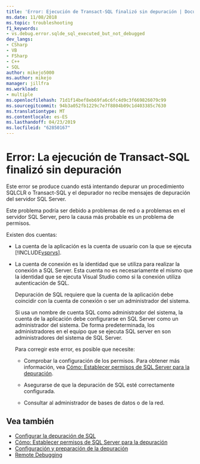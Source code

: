 ```yaml
---
title: 'Error: Ejecución de Transact-SQL finalizó sin depuración | Documentos de Microsoft'
ms.date: 11/08/2018
ms.topic: troubleshooting
f1_keywords:
- vs.debug.error.sqlde_sql_executed_but_not_debugged
dev_langs:
- CSharp
- VB
- FSharp
- C++
- SQL
author: mikejo5000
ms.author: mikejo
manager: jillfra
ms.workload:
- multiple
ms.openlocfilehash: 71d1f14bef8eb69fa6c6fc4d9c3f669826079c99
ms.sourcegitcommit: 94b3a052fb1229c7e7f8804b09c1d403385c7630
ms.translationtype: MT
ms.contentlocale: es-ES
ms.lasthandoff: 04/23/2019
ms.locfileid: "62850167"
---
```

# <a name="error-transact-sql-execution-ended-without-debugging"></a>Error: La ejecución de Transact-SQL finalizó sin depuración

Este error se produce cuando está intentando depurar un procedimiento SQLCLR o Transact-SQL y el depurador no recibe mensajes de depuración del servidor SQL Server.

Este problema podría ser debido a problemas de red o a problemas en el servidor SQL Server, pero la causa más probable es un problema de permisos.

Existen dos cuentas:

- La cuenta de la aplicación es la cuenta de usuario con la que se ejecuta [!INCLUDE[vsprvs](../code-quality/includes/vsprvs_md.md)].

- La cuenta de conexión es la identidad que se utiliza para realizar la conexión a SQL Server. Esta cuenta no es necesariamente el mismo que la identidad que se ejecuta Visual Studio como si la conexión utiliza autenticación de SQL.

  Depuración de SQL requiere que la cuenta de la aplicación debe coincidir con la cuenta de conexión o ser un administrador del sistema.

  Si usa un nombre de cuenta SQL como administrador del sistema, la cuenta de la aplicación debe configurarse en SQL Server como un administrador del sistema. De forma predeterminada, los administradores en el equipo que se ejecuta SQL server en son administradores del sistema de SQL Server.

  Para corregir este error, es posible que necesite:

  - Comprobar la configuración de los permisos. Para obtener más información, vea [Cómo: Establecer permisos de SQL Server para la depuración](https://msdn.microsoft.com/84e088d0-0409-41d4-841b-f5d4b0fda414).

  - Asegurarse de que la depuración de SQL esté correctamente configurada.

  - Consultar al administrador de bases de datos o de la red.

## <a name="see-also"></a>Vea también

- [Configurar la depuración de SQL](https://docs.microsoft.com/previous-versions/visualstudio/visual-studio-2010/s4sszxst(v=vs.100))
- [Cómo: Establecer permisos de SQL Server para la depuración](https://msdn.microsoft.com/84e088d0-0409-41d4-841b-f5d4b0fda414)
- [Configuración y preparación de la depuración](../debugger/debugger-settings-and-preparation.md)
- [Remote Debugging](../debugger/remote-debugging.md)